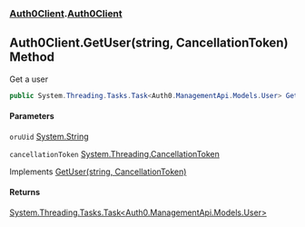 ### [Auth0Client](../index.md 'Auth0Client').[Auth0Client](index.md 'Auth0Client\.Auth0Client')

## Auth0Client\.GetUser\(string, CancellationToken\) Method

Get a user

```csharp
public System.Threading.Tasks.Task<Auth0.ManagementApi.Models.User> GetUser(string oruUid, System.Threading.CancellationToken cancellationToken);
```
#### Parameters

<a name='global__Auth0Client.Auth0Client.GetUser(string,System.Threading.CancellationToken).oruUid'></a>

`oruUid` [System\.String](https://learn.microsoft.com/en-us/dotnet/api/system.string 'System\.String')

<a name='global__Auth0Client.Auth0Client.GetUser(string,System.Threading.CancellationToken).cancellationToken'></a>

`cancellationToken` [System\.Threading\.CancellationToken](https://learn.microsoft.com/en-us/dotnet/api/system.threading.cancellationtoken 'System\.Threading\.CancellationToken')

Implements [GetUser\(string, CancellationToken\)](https://learn.microsoft.com/en-us/dotnet/api/abstractions.iauth0client.getuser#abstractions-iauth0client-getuser(system-string-system-threading-cancellationtoken) 'Abstractions\.IAuth0Client\.GetUser\(System\.String,System\.Threading\.CancellationToken\)')

#### Returns
[System\.Threading\.Tasks\.Task&lt;](https://learn.microsoft.com/en-us/dotnet/api/system.threading.tasks.task-1 'System\.Threading\.Tasks\.Task\`1')[Auth0\.ManagementApi\.Models\.User](https://learn.microsoft.com/en-us/dotnet/api/auth0.managementapi.models.user 'Auth0\.ManagementApi\.Models\.User')[&gt;](https://learn.microsoft.com/en-us/dotnet/api/system.threading.tasks.task-1 'System\.Threading\.Tasks\.Task\`1')